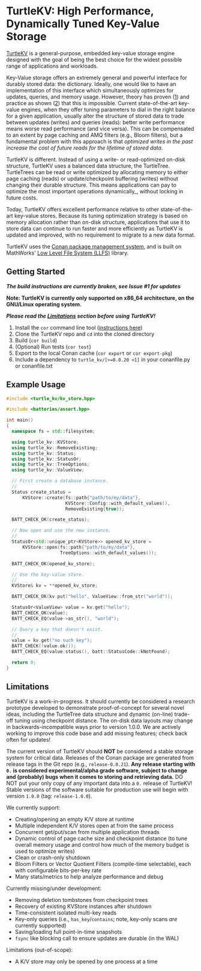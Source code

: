 # TurtleKV: High Performance, Dynamically Tuned Key-Value Storage

[TurtleKV](https://arxiv.org/abs/2509.10714) is a general-purpose,
embedded key-value storage engine designed with the goal of being the
best choice for the widest possible range of applications and
workloads.

Key-Value storage offers an extremely general and powerful interface
for durably stored data: the dictionary.  Ideally, one would like to
have an implementation of this interface which simultaneously
optimizes for updates, queries, and memory usage.  However, theory has
proven
([1](https://perso.ens-lyon.fr/loris.marchal/docs-data-aware/papers/paper3.pdf))
and practice as shown
([2](https://stratos.seas.harvard.edu/sites/g/files/omnuum4611/files/stratos/files/rum.pdf))
that this is impossible.  Current state-of-the-art key-value engines,
when they offer tuning parameters to dial in the right balance for a
given application, usually alter the structure of stored data to trade
between updates (writes) and queries (reads): better write performance
means worse read performance (and vice versa).  This can be
compensated to an extent by page caching and AMQ filters (e.g., Bloom
filters), but a fundamental problem with this approach is that
_optimized writes in the past increase the cost of future reads for
the lifetime of stored data_.

TurtleKV is different.  Instead of using a write- or read-optimized
on-disk structure, TurtleKV uses a balanced data structure, the
TurtleTree.  TurtleTrees can be read or write optimized by allocating
memory to either page caching (reads) or update/checkpoint buffering
(writes) without changing their durable structure.  This means
applications can pay to optimize the most important operations
dynamically_, without locking in future costs.

Today, TurtleKV offers excellent performance relative to other
state-of-the-art key-value stores.  Because its tuning optimization
strategy is based on memory allocation rather than on-disk structure,
applications that use it to store data can continue to run faster and
more efficiently as TurtleKV is updated and improved, with no
requirement to migrate to a new data format.

TurtleKV uses the [Conan package management
system](https://conan.io/), and is built on MathWorks' [Low Level File
System (LLFS)](https://github.com/mathworks/llfs/) library.

## Getting Started

***The build instructions are currently broken, see Issue #1 for updates***

**Note: TurtleKV is currently only supported on x86_64 architecture, on the GNU/Linux operating system.**

***Please read the [Limitations](#limitations) section before using TurtleKV!***

1. Install the `cor` command line tool ([instructions here](https://gitlab.com/batteriesincluded/batt-cli#cor-launcher-cor-toolkit-launcher-front-end))
2. Clone the TurtleKV repo and `cd` into the cloned directory
3. Build (`cor build`)
4. (Optional) Run tests (`cor test`)
5. Export to the local Conan cache (`cor export` or `cor export-pkg`)
6. Include a dependency to `turtle_kv/[>=0.0.20 <1]` in your conanfile.py or conanfile.txt

## Example Usage

```c++
#include <turtle_kv/kv_store.hpp>

#include <batteries/assert.hpp>

int main()
{
  namespace fs = std::filesystem;

  using turtle_kv::KVStore;
  using turtle_kv::RemoveExisting;
  using turtle_kv::Status;
  using turtle_kv::StatusOr;
  using turtle_kv::TreeOptions;
  using turtle_kv::ValueView;

  // First create a database instance.
  //
  Status create_status =
      KVStore::create(fs::path{"path/to/my/data"},
                      KVStore::Config::with_default_values(),
                      RemoveExisting{true});

  BATT_CHECK_OK(create_status);

  // Now open and use the new instance.
  //
  StatusOr<std::unique_ptr<KVStore>> opened_kv_store =
      KVStore::open(fs::path{"path/to/my/data"},
                    TreeOptions::with_default_values());

  BATT_CHECK_OK(opened_kv_store);

  // Use the key-value store.
  //
  KVStore& kv = **opened_kv_store;

  BATT_CHECK_OK(kv.put("hello", ValueView::from_str("world"));

  StatusOr<ValueView> value = kv.get("hello");
  BATT_CHECK_OK(value);
  BATT_CHECK_EQ(value->as_str(), "world");

  // Query a key that doesn't exist.
  //
  value = kv.get("no such key");
  BATT_CHECK(!value.ok());
  BATT_CHECK_EQ(value.status(), batt::StatusCode::kNotFound);

  return 0;
}
```

## Limitations

TurtleKV is a work-in-progress.  It should currently be considered a
research prototype developed to demonstrate proof-of-concept for
several novel ideas, including the TurtleTree data structure and
dynamic (on-line) trade-off tuning using checkpoint distance.  The
on-disk data layouts may change in backwards-incompatible ways prior
to version 1.0.0.  We are actively working to improve this code base
and add missing features; check back often for updates!

The current version of TurtleKV should **NOT** be considered a stable
storage system for critical data.  Releases of the Conan package are
generated from release tags in the Git repo (e.g., `release-0.0.21`).
**Any release starting with `0.` is considered experimental/alpha
grade software, subject to change and (probably) bugs when it comes to
storing and retrieving data.**  DO NOT put your only copy of any
important data into a `0.` release of TurtleKV!  Stable versions of
the software suitable for production use will begin with version
`1.0.0` (tag: `release-1.0.0`).

We currently support:

- Creating/opening an empty K/V store at runtime
- Multiple independent K/V stores open at from the same process
- Concurrent get/put/scan from multiple application threads
- Dynamic control of page cache size and checkpoint distance (to tune
  overall memory usage and control how much of the memory budget is
  used to optimize writes)
- Clean or crash-only shutdown
- Bloom Filters or Vector Quotient Filters (compile-time selectable),
  each with configurable bits-per-key rate
- Many stats/metrics to help analyze performance and debug

Currently missing/under development:

- Removing deletion tombstones from checkpoint trees
- Recovery of existing KVStore instances after shutdown
- Time-consistent isolated multi-key reads
- Key-only queries (i.e., `has_key`/`contains`; note, key-only scans
  *are* currently supported)
- Saving/loading full point-in-time snapshots
- `fsync` like blocking call to ensure updates are durable (in the WAL)

Limitations (out-of-scope):

- A K/V store may only be opened by one process at a time
